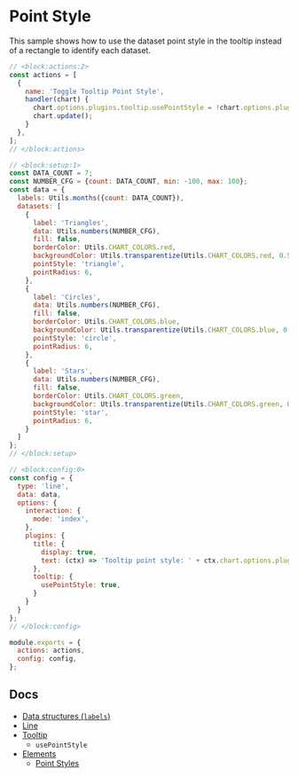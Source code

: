 # Point Style

This sample shows how to use the dataset point style in the tooltip instead of a rectangle to identify each dataset.

```js chart-editor
// <block:actions:2>
const actions = [
  {
    name: 'Toggle Tooltip Point Style',
    handler(chart) {
      chart.options.plugins.tooltip.usePointStyle = !chart.options.plugins.tooltip.usePointStyle;
      chart.update();
    }
  },
];
// </block:actions>

// <block:setup:1>
const DATA_COUNT = 7;
const NUMBER_CFG = {count: DATA_COUNT, min: -100, max: 100};
const data = {
  labels: Utils.months({count: DATA_COUNT}),
  datasets: [
    {
      label: 'Triangles',
      data: Utils.numbers(NUMBER_CFG),
      fill: false,
      borderColor: Utils.CHART_COLORS.red,
      backgroundColor: Utils.transparentize(Utils.CHART_COLORS.red, 0.5),
      pointStyle: 'triangle',
      pointRadius: 6,
    },
    {
      label: 'Circles',
      data: Utils.numbers(NUMBER_CFG),
      fill: false,
      borderColor: Utils.CHART_COLORS.blue,
      backgroundColor: Utils.transparentize(Utils.CHART_COLORS.blue, 0.5),
      pointStyle: 'circle',
      pointRadius: 6,
    },
    {
      label: 'Stars',
      data: Utils.numbers(NUMBER_CFG),
      fill: false,
      borderColor: Utils.CHART_COLORS.green,
      backgroundColor: Utils.transparentize(Utils.CHART_COLORS.green, 0.5),
      pointStyle: 'star',
      pointRadius: 6,
    }
  ]
};
// </block:setup>

// <block:config:0>
const config = {
  type: 'line',
  data: data,
  options: {
    interaction: {
      mode: 'index',
    },
    plugins: {
      title: {
        display: true,
        text: (ctx) => 'Tooltip point style: ' + ctx.chart.options.plugins.tooltip.usePointStyle,
      },
      tooltip: {
        usePointStyle: true,
      }
    }
  }
};
// </block:config>

module.exports = {
  actions: actions,
  config: config,
};
```

## Docs 
* [Data structures (`labels`)](../../general/data-structures.html)
* [Line](../../charts/line.html)
* [Tooltip](../../configuration/tooltip.html)
  * `usePointStyle`
* [Elements](../../configuration/elements.html)
  * [Point Styles](../../configuration/elements.html#point-styles)

